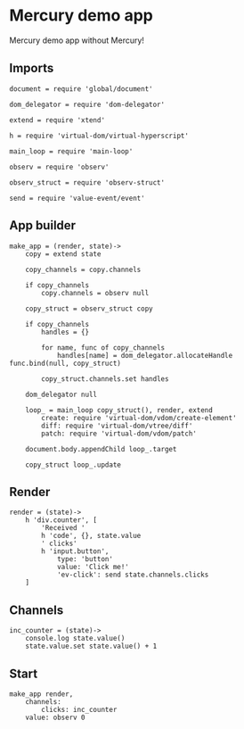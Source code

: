# Mercury demo app

Mercury demo app without Mercury!


## Imports

	document = require 'global/document'

	dom_delegator = require 'dom-delegator'

	extend = require 'xtend'

	h = require 'virtual-dom/virtual-hyperscript'

	main_loop = require 'main-loop'

	observ = require 'observ'

	observ_struct = require 'observ-struct'

	send = require 'value-event/event'


## App builder

	make_app = (render, state)->
		copy = extend state

		copy_channels = copy.channels

		if copy_channels
			copy.channels = observ null

		copy_struct = observ_struct copy

		if copy_channels
			handles = {}

			for name, func of copy_channels
				handles[name] = dom_delegator.allocateHandle func.bind(null, copy_struct)

			copy_struct.channels.set handles

		dom_delegator null

		loop_ = main_loop copy_struct(), render, extend
			create: require 'virtual-dom/vdom/create-element'
			diff: require 'virtual-dom/vtree/diff'
			patch: require 'virtual-dom/vdom/patch'

		document.body.appendChild loop_.target

		copy_struct loop_.update


## Render

	render = (state)->
		h 'div.counter', [
			'Received '
			h 'code', {}, state.value
			' clicks'
			h 'input.button',
				type: 'button'
				value: 'Click me!'
				'ev-click': send state.channels.clicks
		]


## Channels

	inc_counter = (state)->
		console.log state.value()
		state.value.set state.value() + 1


## Start

	make_app render,
		channels:
			clicks: inc_counter
		value: observ 0

